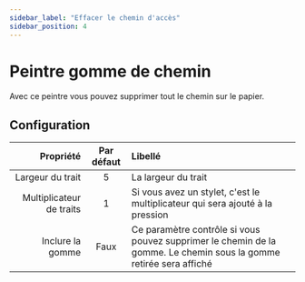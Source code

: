 ```yaml
---
sidebar_label: "Effacer le chemin d'accès"
sidebar_position: 4
---
```


# Peintre gomme de chemin

Avec ce peintre vous pouvez supprimer tout le chemin sur le papier.

## Configuration

|                Propriété | Par défaut | Libellé                                                                                                            |
| ------------------------:|:----------:|:------------------------------------------------------------------------------------------------------------------ |
|         Largeur du trait |     5      | La largeur du trait                                                                                                |
| Multiplicateur de traits |     1      | Si vous avez un stylet, c'est le multiplicateur qui sera ajouté à la pression                                      |
|         Inclure la gomme |    Faux    | Ce paramètre contrôle si vous pouvez supprimer le chemin de la gomme. Le chemin sous la gomme retirée sera affiché |
